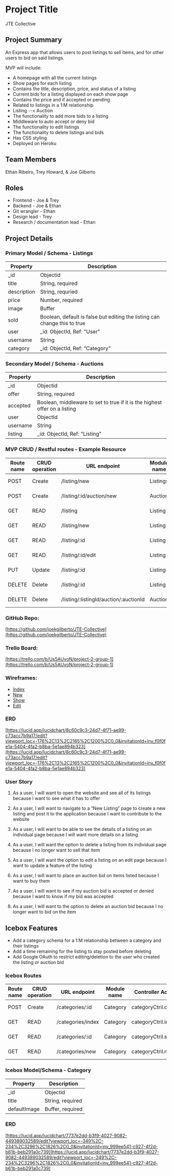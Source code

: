 # Project Title
JTE Collective

## Project Summary
An Express app that allows users to post listings to sell items, and for other users to bid on said listings.

MVP will include:
- A homepage with all the current listings
- Show pages for each listing
- Contains the title, description, price, and status of a listing
- Current bids for a listing displayed on each show page
- Contains the price and if accepted or pending
- Related to listings in a 1:M relationship
- Listing --< Auction
- The functionality to add more bids to a listing
- Middleware to auto accept or deny bid
- The functionality to edit listings
- The functionality to delete listings and bids
- Has CSS styling
- Deployed on Heroku

## Team Members
Ethan Ribeiro, Trey Howard, & Joe Gilberto

## Roles
- Frontend - Joe & Trey
- Backend - Joe & Ethan
- Git wrangler - Ethan
- Design lead - Trey
- Research / documentation lead - Ethan

## Project Details

### Primary Model / Schema - Listings
| **Property**      | **Description** |
| ----------- | ----------- |
| _id      | Objectid       |
| title   | String, required        |
| description   | String, requried        |
| price   | Number, required        |
| image   | Buffer        |
| sold   | Boolean, default is false but editing the listing can change this to true        |
| user   | _id: ObjectId, Ref: "User"        |
| username   | String        |
| category   | _id: ObjectId, Ref: “Category”        |

### Secondary Model / Schema - Auctions
| **Property** | **Description** |
| ------------ | --------------- |
| _id | Objectid |
| offer | String, required |
| accepted | Boolean, middleware to set to true if it is the highest offer on a listing |
| user | ObjectId |
| username | String |
| listing | _id: ObjectId, Ref: "Listing" |

### MVP CRUD / Restful routes - Example Resource 

| **Route name** | **CRUD operation** | **URL endpoint** | **Module name** | **Controller Action** | **Notes** |
| -------------- | ------------------ | ---------------- | --------------- | --------------------- | --------- |
| POST | Create | /listing/new | Listings | listingCtrl.create | listing.js router |
| POST | Create | /listing/:id/auction/new | Auction | auctionCtrl.create | auction.js router |
| GET | READ | /listing | Listing | listingCtrl.index | listing.js router |
| GET | READ | /listing/new | Listing | listingCtrl.new | listing.js router |
| GET | READ | /listing/:id | Listing | listingCtrl.show | listing.js router |
| GET | READ | /listing/:id/edit | Listing | listingCtrl.edit | listing.js router |
| PUT | Update | /listing/:id | Listing | listingCtrl.update | listing.js router |
| DELETE | Delete | /listing/:id | Listing | listingCtrl.delete | listing.js router |
| DELETE | Delete | /listing/:listingId/auction/:auctionId | Auction | auctionCtrl.delete | auction.js router |


### GitHub Repo:
[https://github.com/joekgilberto/JTE-Collective](https://github.com/joekgilberto/JTE-Collective)

### Trello Board:
[https://trello.com/b/Us5AUvoN/project-2-group-1](https://trello.com/b/Us5AUvoN/project-2-group-1)

### Wireframes:
- [Index](https://docs.google.com/drawings/d/1ViKOCMWH21esrcvoFOHH1lxb1LkkbiLl759bv1XesUg/edit?usp=sharing )
- [New](https://docs.google.com/drawings/d/1VrdzyRghO6Q-VOJsDO6MCTEIUGi_ISaMDjJyvCB_LVY/edit?usp=sharing )
- [Show](https://docs.google.com/drawings/d/1O0UVnilkSLg1lQhve9dzw8_GARenQ9AsAuOeztDGpAE/edit?usp=sharing )
- [Edit](https://docs.google.com/drawings/d/1e6N6awh2o93lvZYiuq3WxmKmLA8qbaETvHmPEHEydd4/edit?usp=sharing )

### ERD
[https://lucid.app/lucidchart/8c60c9c3-24d7-4f71-ae99-c73acc7b9a17/edit?viewport_loc=-176%2C13%2C2165%2C1200%2C0_0&invitationId=inv_f0f0fe1a-5404-4fa2-b8ba-5e1ae894b323](https://lucid.app/lucidchart/8c60c9c3-24d7-4f71-ae99-c73acc7b9a17/edit?viewport_loc=-176%2C13%2C2165%2C1200%2C0_0&invitationId=inv_f0f0fe1a-5404-4fa2-b8ba-5e1ae894b323)

### User Story
1. As a user, I will want to open the website and see all of its listings because I want to see what it has to offer

2. As a user, I will want to navigate to a “New Listing” page to create a new listing and post it to the application because I want to contribute to the website

3. As a user, I will want to be able to see the details of a listing on an individual page because I will want more details on a listing

4. As a user, I will want the option to delete a listing from its individual page because I no longer want to sell that item

5. As a user, I will want the option to edit a listing on an edit page because I want to update a feature of the listing

6. As a user, I will want to place an auction bid on items listed because I want to buy them

7. As a user, I will want to see if my auction bid is accepted or denied because I want to know if my bid was accepted

8. As a user, I will want to the option to delete an auction bid because I no longer want to bid on the item

## Icebox Features
- Add a category schema for a 1:M relationship between a category and their listings
- Add a time remaining for the listing to stay posted before deleting
- Add Google OAuth to restrict editing/deletion to the user who created the listing or auction bid

### Icebox Routes
| **Route name** | **CRUD operation** | **URL endpoint** | **Module name** | **Controller Action** | **Notes** |
| -------------- | ------------------ | ---------------- | --------------- | --------------------- | --------- |
| POST | Create | /categories/:id | Category | categoryCtril.create | category.js router |
| GET | READ | /categories/index | Category | categoryCtril.index | category.js router |
| GET | READ | /categories/:id | Category | categoryCtril.show | category.js router |
| GET | READ | /categories/new | Category | categoryCtril.new | category.js router |

### Icebox Model/Schema - Category
| **Property** | **Description** |
| ------------ | --------------- |
| _id | Objectid |
| title | String, required |
| defaultImage | Buffer, required |

### ERD
[https://lucid.app/lucidchart/7737e2dd-b3f9-4027-9082-449389032589/edit?viewport_loc=-349%2C-234%2C3296%2C1826%2C0_0&invitationId=inv_999ee541-c927-4f2d-b61b-beb291a0c739](https://lucid.app/lucidchart/7737e2dd-b3f9-4027-9082-449389032589/edit?viewport_loc=-349%2C-234%2C3296%2C1826%2C0_0&invitationId=inv_999ee541-c927-4f2d-b61b-beb291a0c739)